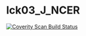 # lck03_J_NCER
<a href="https://scan.coverity.com/projects/wendyzhang1121-lck03_j_ncer">
  <img alt="Coverity Scan Build Status"
       src="https://scan.coverity.com/projects/9527/badge.svg"/>
</a>
